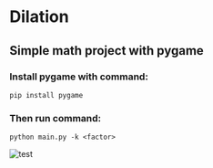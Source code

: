 # Dilation
## Simple math project with pygame
### Install pygame with command:
```
pip install pygame
```
### Then run command:
```
python main.py -k <factor>
```

![test](https://github.com/IsekaiCode/Dilation/assets/109307799/c4a72e97-9d07-4140-978e-bf209fd3d25e)
